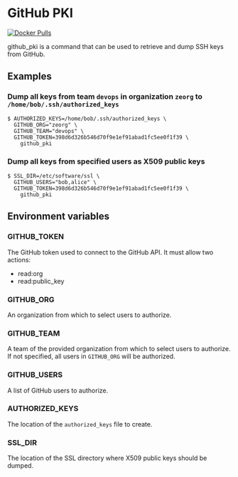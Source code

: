 GitHub PKI
==========

[![Docker Pulls](https://img.shields.io/docker/pulls/raphink/github_pki.svg)](https://hub.docker.com/r/raphink/github_pki/)


github_pki is a command that can be used to retrieve and dump SSH keys from GitHub.


## Examples

### Dump all keys from team `devops` in organization `zeorg` to `/home/bob/.ssh/authorized_keys`

```shell
$ AUTHORIZED_KEYS=/home/bob/.ssh/authorized_keys \
  GITHUB_ORG="zeorg" \
  GITHUB_TEAM="devops" \
  GITHUB_TOKEN=398d6d326b546d70f9e1ef91abad1fc5ee0f1f39 \
    github_pki
```

### Dump all keys from specified users as X509 public keys

```shell
$ SSL_DIR=/etc/software/ssl \
  GITHUB_USERS="bob,alice" \
  GITHUB_TOKEN=398d6d326b546d70f9e1ef91abad1fc5ee0f1f39 \
    github_pki
```


## Environment variables

### GITHUB_TOKEN

The GitHub token used to connect to the GitHub API. It must allow two actions:

- read:org
- read:public_key

### GITHUB_ORG

An organization from which to select users to authorize.

### GITHUB_TEAM

A team of the provided organization from which to select users to authorize.
If not specified, all users in `GITHUB_ORG` will be authorized.

### GITHUB_USERS

A list of GitHub users to authorize.

### AUTHORIZED_KEYS

The location of the `authorized_keys` file to create.

### SSL_DIR

The location of the SSL directory where X509 public keys should be dumped.

